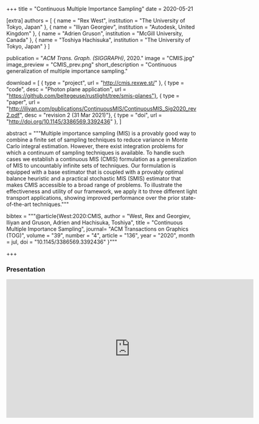 +++
title = "Continuous Multiple Importance Sampling"
date = 2020-05-21

[extra]
authors = [ 
    { name = "Rex West", institution = "The University of Tokyo, Japan" },
    { name = "Iliyan Georgiev", institution = "Autodesk, United Kingdom" }, 
    { name = "Adrien Gruson", institution = "McGill University, Canada" }, 
    { name = "Toshiya Hachisuka", institution = "The University of Tokyo, Japan" } 
]

publication = "*ACM Trans. Graph. (SIGGRAPH)*, 2020."
image = "CMIS.jpg"
image_preview = "CMIS_prev.png"
short_description = "Continuous generalization of multiple importance sampling."

download = [
    { type = "project", url = "http://cmis.rexwe.st/" },
    { type = "code", desc = "Photon plane application", url = "https://github.com/beltegeuse/rustlight/tree/smis-planes"},
    { type = "paper", url = "http://iliyan.com/publications/ContinuousMIS/ContinuousMIS_Sig2020_rev2.pdf", desc = "revision 2 (31 Mar 2021)"},
    { type = "doi", url = "http://doi.org/10.1145/3386569.3392436" },
]

abstract = """Multiple importance sampling (MIS) is a provably good way to combine a finite set of sampling techniques to reduce variance in Monte Carlo integral estimation. However, there exist integration problems for which a continuum of sampling techniques is available. To handle such cases we establish a continuous MIS (CMIS) formulation as a generalization of MIS to uncountably infinite sets of techniques. Our formulation is equipped with a base estimator that is coupled with a provably optimal balance heuristic and a practical stochastic MIS (SMIS) estimator that makes CMIS accessible to a broad range of problems. To illustrate the effectiveness and utility of our framework, we apply it to three different light transport applications, showing improved performance over the prior state-of-the-art techniques."""

bibtex = """@article{West:2020:CMIS,
    author = "West, Rex and Georgiev, Iliyan and Gruson, Adrien and Hachisuka, Toshiya",
    title = "Continuous Multiple Importance Sampling",
    journal= "ACM Transactions on Graphics (TOG)",
    volume = "39",
    number = "4",
    article = "136",
    year = "2020",
    month = jul,
    doi = "10.1145/3386569.3392436"
}"""

+++

### Presentation 

<iframe width="650" height="365"  src="https://www.youtube.com/embed/dxFSwplfdpk" frameborder="0" allow="accelerometer; autoplay; encrypted-media; gyroscope; picture-in-picture" allowfullscreen></iframe>